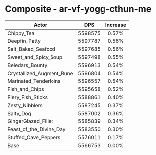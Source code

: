 # Composite - ar-vf-yogg-cthun-me
| Actor | DPS | Increase |
|---|:---:|:---:|
|Chippy_Tea|5598575|0.57%|
|Deepfin_Patty|5597787|0.56%|
|Salt_Baked_Seafood|5597685|0.56%|
|Sweet_and_Spicy_Soup|5597498|0.55%|
|Beledars_Bounty|5596913|0.54%|
|Crystallized_Augment_Rune|5596804|0.54%|
|Marinated_Tenderloins|5596557|0.54%|
|Fish_and_Chips|5595658|0.52%|
|Fiery_Fish_Sticks|5588861|0.40%|
|Zesty_Nibblers|5587245|0.37%|
|Salty_Dog|5587002|0.36%|
|GingerGlazed_Fillet|5585839|0.34%|
|Feast_of_the_Divine_Day|5583550|0.30%|
|Stuffed_Cave_Peppers|5576011|0.17%|
|Base|5566753|0.00%|
